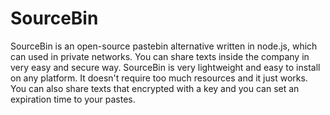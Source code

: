 # SourceBin
SourceBin is an open-source pastebin alternative written in node.js, which can used in private networks.
You can share texts inside the company in very easy and secure way. SourceBin is very lightweight and easy to install
on any platform. It doesn't require too much resources and it just works. You can also share texts that encrypted with a key
and you can set an expiration time to your pastes.
